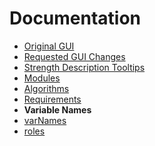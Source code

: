 Documentation
=============

- [Original GUI](original-gui)
- [Requested GUI Changes](Requested-GUI-Changes)
- [Strength Description Tooltips](strength-descriptions-tooltips)
- [Modules](modules)
- [Algorithms](algorithms)
- [Requirements](requirements)
- **Variable Names**
 - [varNames](variable-names/varnames)
 - [roles](variable-names/roles)